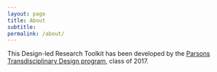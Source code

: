 ```yaml
---
layout: page
title: About
subtitle: 
permalink: /about/
---
```


This Design-led Research Toolkit has been developed by the [Parsons Transdisciplinary Design program](http://www.newschool.edu/parsons/mfa-transdisciplinary-design/), class of 2017.